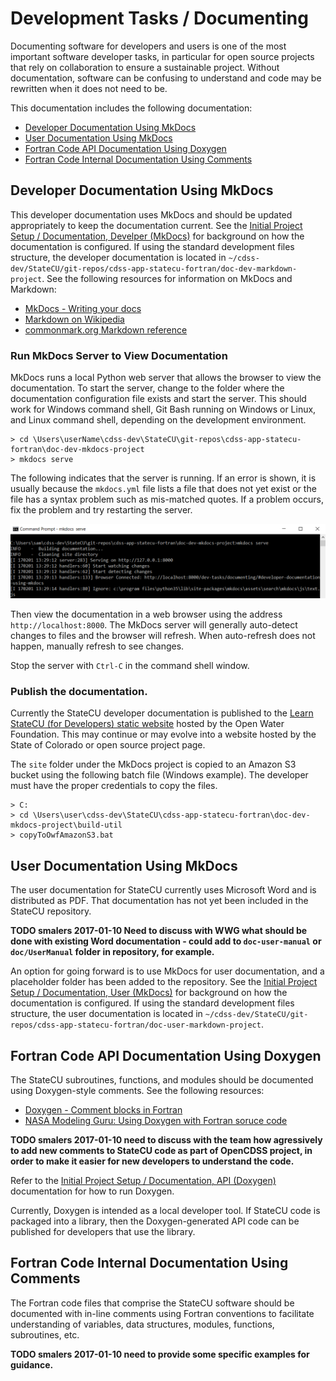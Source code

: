 # Development Tasks / Documenting

Documenting software for developers and users is one of the most important software developer tasks,
in particular for open source projects that rely on collaboration to ensure a sustainable project.
Without documentation, software can be confusing to understand and code may be rewritten when it does not need to be.

This documentation includes the following documentation:

* [Developer Documentation Using MkDocs](#developer-documentation-using-mkdocs)
* [User Documentation Using MkDocs](#user-documentation-using-mkdocs)
* [Fortran Code API Documentation Using Doxygen](#fortran-code-api-documentation-using-doxygen)
* [Fortran Code Internal Documentation Using Comments](#fortran-code-internal-documentation-using-comments)

## Developer Documentation Using MkDocs

This developer documentation uses MkDocs and should be updated appropriately to keep the documentation current.
See the [Initial Project Setup / Documentation, Develper (MkDocs)](../project-init/doc-dev/)
for background on how the documentation is configured.
If using the standard development files structure,
the developer documentation is located in `~/cdss-dev/StateCU/git-repos/cdss-app-statecu-fortran/doc-dev-markdown-project`.
See the following resources for information on MkDocs and Markdown:

* [MkDocs - Writing your docs](http://www.mkdocs.org/user-guide/writing-your-docs/)
* [Markdown on Wikipedia](https://en.wikipedia.org/wiki/Markdown)
* [commonmark.org Markdown reference](http://commonmark.org/help/)

### Run MkDocs Server to View Documentation

MkDocs runs a local Python web server that allows the browser to view the documentation.
To start the server, change to the folder where the documentation configuration file exists and start the server.
This should work for Windows command shell, Git Bash running on Windows or Linux, and Linux command shell,
depending on the development environment.

```
> cd \Users\userName\cdss-dev\StateCU\git-repos\cdss-app-statecu-fortran\doc-dev-mkdocs-project
> mkdocs serve
```

The following indicates that the server is running.  If an error is shown, it is usually because the
`mkdocs.yml` file lists a file that does not yet exist or the file has a syntax problem such as mis-matched quotes.
If a problem occurs, fix the problem and try restarting the server.

![mkdocs serve](documenting-images/mkdocs-serve.png)

Then view the documentation in a web browser using the address `http://localhost:8000`.
The MkDocs server will generally auto-detect changes to files and the browser will refresh.
When auto-refresh does not happen, manually refresh to see changes.

Stop the server with `Ctrl-C` in the command shell window.

### Publish the documentation.

Currently the StateCU developer documentation is published to the
[Learn StateCU (for Developers) static website](http://learn.openwaterfoundation.org/owf-learn-cdss-statecu-dev/)
hosted by the Open Water Foundation.
This may continue or may evolve into a website hosted by the State of Colorado or open source project page.

The `site` folder under the MkDocs project is copied to an Amazon S3 bucket using the following batch file (Windows example).
The developer must have the proper credentials to copy the files.

```
> C:
> cd \Users\user\cdss-dev\StateCU\cdss-app-statecu-fortran\doc-dev-mkdocs-project\build-util
> copyToOwfAmazonS3.bat
```

## User Documentation Using MkDocs

The user documentation for StateCU currently uses Microsoft Word and is distributed as PDF.
That documentation has not yet been included in the StateCU repository.

**TODO smalers 2017-01-10 Need to discuss with WWG what should be done with existing Word documentation - could
add to `doc-user-manual` or `doc/UserManual` folder in repository, for example.**

An option for going forward is to use MkDocs for user documentation, and a placeholder folder has been added to
the repository.
See the [Initial Project Setup / Documentation, User (MkDocs)](../project-init/doc-user/)
for background on how the documentation is configured.
If using the standard development files structure,
the user documentation is located in `~/cdss-dev/StateCU/git-repos/cdss-app-statecu-fortran/doc-user-markdown-project`.

## Fortran Code API Documentation Using Doxygen

The StateCU subroutines, functions, and modules should be documented using Doxygen-style comments.
See the following resources:

* [Doxygen - Comment blocks in Fortran](http://www.stack.nl/~dimitri/doxygen/manual/docblocks.html#fortranblocks)
* [NASA Modeling Guru:  Using Doxygen with Fortran soruce code](https://modelingguru.nasa.gov/docs/DOC-1811)

**TODO smalers 2017-01-10 need to discuss with the team how agressively to add new comments to StateCU code as part of OpenCDSS project,
in order to make it easier for new developers to understand the code.**

Refer to the [Initial Project Setup / Documentation, API (Doxygen)](../project-init/doc-doxygen/) documentation for how to run Doxygen.

Currently, Doxygen is intended as a local developer tool.
If StateCU code is packaged into a library, then the Doxygen-generated API code can be published for developers that use the library.

## Fortran Code Internal Documentation Using Comments

The Fortran code files that comprise the StateCU software should be documented with in-line comments
using Fortran conventions to facilitate understanding of variables, data structures, modules, functions,
subroutines, etc.

**TODO smalers 2017-01-10 need to provide some specific examples for guidance.**
